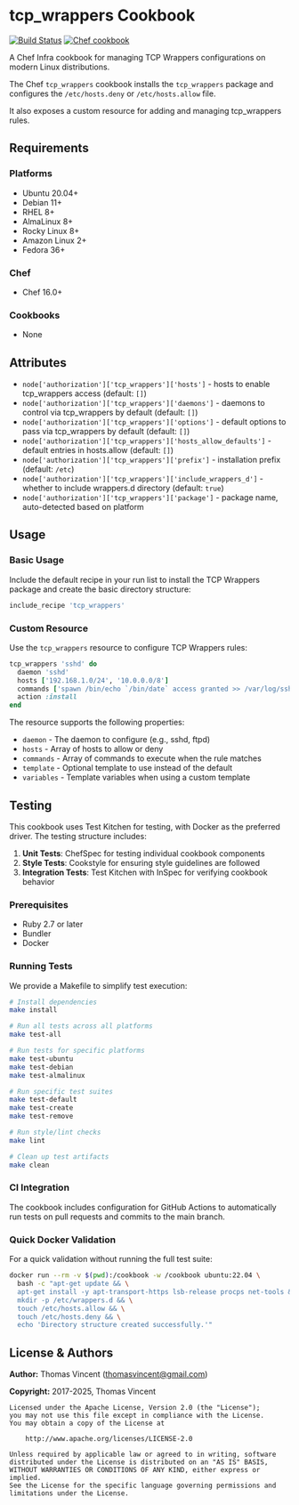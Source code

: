 # tcp_wrappers Cookbook

[![Build Status](https://github.com/thomasvincent/chef-tcp-wrappers/actions/workflows/ci.yml/badge.svg)](https://github.com/thomasvincent/chef-tcp-wrappers/actions/workflows/ci.yml) [![Chef cookbook](https://img.shields.io/badge/Cookbook%20Version-0.3.0-blue.svg)](https://github.com/thomasvincent/chef-tcp-wrappers)

A Chef Infra cookbook for managing TCP Wrappers configurations on modern Linux distributions.

The Chef `tcp_wrappers` cookbook installs the `tcp_wrappers` package and configures the `/etc/hosts.deny` or `/etc/hosts.allow` file.

It also exposes a custom resource for adding and managing tcp_wrappers rules.

## Requirements

### Platforms

- Ubuntu 20.04+
- Debian 11+
- RHEL 8+
- AlmaLinux 8+
- Rocky Linux 8+
- Amazon Linux 2+
- Fedora 36+

### Chef

- Chef 16.0+

### Cookbooks

- None

## Attributes

- `node['authorization']['tcp_wrappers']['hosts']` - hosts to enable tcp_wrappers access (default: `[]`)
- `node['authorization']['tcp_wrappers']['daemons']` - daemons to control via tcp_wrappers by default (default: `[]`)
- `node['authorization']['tcp_wrappers']['options']` - default options to pass via tcp_wrappers by default (default: `[]`)
- `node['authorization']['tcp_wrappers']['hosts_allow_defaults']` - default entries in hosts.allow (default: `[]`)
- `node['authorization']['tcp_wrappers']['prefix']` - installation prefix (default: `/etc`)
- `node['authorization']['tcp_wrappers']['include_wrappers_d']` - whether to include wrappers.d directory (default: `true`)
- `node['authorization']['tcp_wrappers']['package']` - package name, auto-detected based on platform

## Usage

### Basic Usage

Include the default recipe in your run list to install the TCP Wrappers package and create the basic directory structure:

```ruby
include_recipe 'tcp_wrappers'
```

### Custom Resource

Use the `tcp_wrappers` resource to configure TCP Wrappers rules:

```ruby
tcp_wrappers 'sshd' do
  daemon 'sshd'
  hosts ['192.168.1.0/24', '10.0.0.0/8']
  commands ['spawn /bin/echo `/bin/date` access granted >> /var/log/sshd.log']
  action :install
end
```

The resource supports the following properties:

- `daemon` - The daemon to configure (e.g., sshd, ftpd)
- `hosts` - Array of hosts to allow or deny
- `commands` - Array of commands to execute when the rule matches
- `template` - Optional template to use instead of the default
- `variables` - Template variables when using a custom template

## Testing

This cookbook uses Test Kitchen for testing, with Docker as the preferred driver. The testing structure includes:

1. **Unit Tests**: ChefSpec for testing individual cookbook components
2. **Style Tests**: Cookstyle for ensuring style guidelines are followed
3. **Integration Tests**: Test Kitchen with InSpec for verifying cookbook behavior

### Prerequisites

- Ruby 2.7 or later
- Bundler
- Docker

### Running Tests

We provide a Makefile to simplify test execution:

```bash
# Install dependencies
make install

# Run all tests across all platforms
make test-all

# Run tests for specific platforms
make test-ubuntu
make test-debian
make test-almalinux

# Run specific test suites
make test-default
make test-create
make test-remove

# Run style/lint checks
make lint

# Clean up test artifacts
make clean
```

### CI Integration

The cookbook includes configuration for GitHub Actions to automatically run tests on pull requests and commits to the main branch.

### Quick Docker Validation

For a quick validation without running the full test suite:

```bash
docker run --rm -v $(pwd):/cookbook -w /cookbook ubuntu:22.04 \
  bash -c "apt-get update && \
  apt-get install -y apt-transport-https lsb-release procps net-tools && \
  mkdir -p /etc/wrappers.d && \
  touch /etc/hosts.allow && \
  touch /etc/hosts.deny && \
  echo 'Directory structure created successfully.'"
```

## License & Authors

**Author:** Thomas Vincent (thomasvincent@gmail.com)

**Copyright:** 2017-2025, Thomas Vincent

```
Licensed under the Apache License, Version 2.0 (the "License");
you may not use this file except in compliance with the License.
You may obtain a copy of the License at

    http://www.apache.org/licenses/LICENSE-2.0

Unless required by applicable law or agreed to in writing, software
distributed under the License is distributed on an "AS IS" BASIS,
WITHOUT WARRANTIES OR CONDITIONS OF ANY KIND, either express or implied.
See the License for the specific language governing permissions and
limitations under the License.
```